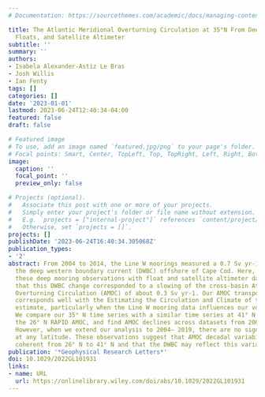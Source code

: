 ```yaml
---
# Documentation: https://sourcethemes.com/academic/docs/managing-content/

title: The Atlantic Meridional Overturning Circulation at 35°N From Deep Moorings,
  Floats, and Satellite Altimeter
subtitle: ''
summary: ''
authors:
- Isabela Alexander-Astiz Le Bras
- Josh Willis
- Ian Fenty
tags: []
categories: []
date: '2023-01-01'
lastmod: 2023-06-24T12:40:34-04:00
featured: false
draft: false

# Featured image
# To use, add an image named `featured.jpg/png` to your page's folder.
# Focal points: Smart, Center, TopLeft, Top, TopRight, Left, Right, BottomLeft, Bottom, BottomRight.
image:
  caption: ''
  focal_point: ''
  preview_only: false

# Projects (optional).
#   Associate this post with one or more of your projects.
#   Simply enter your project's folder or file name without extension.
#   E.g. `projects = ["internal-project"]` references `content/project/deep-learning/index.md`.
#   Otherwise, set `projects = []`.
projects: []
publishDate: '2023-06-24T16:40:34.305068Z'
publication_types:
- '2'
abstract: From 2004 to 2014, the Line W moorings measured a 0.7 Sv yr-1 slowing of
  the deep western boundary current (DWBC) offshore of Cape Cod. Here, we combine
  these deep mooring observations with float and satellite altimeter data and find
  that this DWBC change corresponded to a slowing of the cross-basin Atlantic Meridional
  Overturning Circulation (AMOC) of about 0.3 Sv yr-1. Our AMOC transport time series
  corresponds well with the Estimating the Circulation and Climate of the Ocean state
  estimate, particularly when the Line W mooring data influences our volume closure.
  We compare our 35° N time series with a similar time series at 41° N as well as
  the 26° N RAPID AMOC, and find AMOC declines across datasets from 2004 to 2014.
  However, when we extend our analysis to 2004– 2019, there are no significant trends
  at any latitude. These observations suggest that AMOC decadal variability is meridionally
  coherent from 26° N to 41° N and that the DWBC may reflect this variability.
publication: '*Geophysical Research Letters*'
doi: 10.1029/2022GL101931
links:
- name: URL
  url: https://onlinelibrary.wiley.com/doi/abs/10.1029/2022GL101931
---
```

